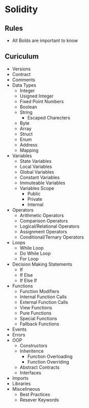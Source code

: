 # Solidity

## Rules
- All Bolds are important to know

## Curiculum
- Versions
- Contract
- Comments
- Data Types
  - Integer
  - Usigned Integer
  - Fixed Point Numbers
  - Boolean
  - String
    - Escaped Charecters
  - Byte
  - Array
  - Struct
  - Enum
  - Address
  - Mapping
- Variables
  - State Variables
  - Local Variables
  - Global Variables
  - Constant Variables
  - Immuteable Variables
  - Variables Scope
    - Public
    - Private
    - Internal
- Operators
  - Arithmetic Operators
  - Comparison Operators
  - Logical/Relational Operators
  - Assignment Operators
  - Conditional/Ternary Operators
- Loops
  - While Loop
  - Do While Loop
  - For Loop
- Decision Making Statements
  - If
  - If Else
  - If Else If
- Functions
  - Function Modifiers
  - Internal Function Calls
  - External Function Calls
  - View Functions
  - Pure Functions
  - Special Functions
  - Fallback Functions
- Events
- Errors
- OOP
  - Constructors
  - Inheritence
    - Function Overloading
    - Function Overriding
  - Abstract Contracts
  - Interfaces
- Imports
- Libraries
- Miscelineous
  - Best Practices
  - Resever Keywords

